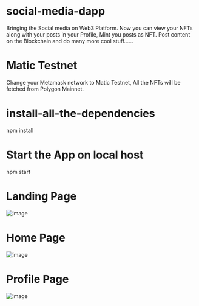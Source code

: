 # social-media-dapp

Bringing the Social media on Web3 Platform.
Now you can view your NFTs along with your posts in your Profile, Mint you posts as NFT.
Post content on the Blockchain and do many more cool stuff......

# Matic Testnet
Change your Metamask network to Matic Testnet,
All the NFTs will be fetched from Polygon Mainnet.

# install-all-the-dependencies
npm install

# Start the App on local host
npm start

# Landing Page

![image](https://user-images.githubusercontent.com/96972634/187407308-a387682c-a3c0-4691-95c4-54c8ab3e3c4f.png)

# Home Page

![image](https://user-images.githubusercontent.com/96972634/187408158-da071378-d832-41fb-8582-0bf236de99a7.png)

# Profile Page

![image](https://user-images.githubusercontent.com/96972634/187408946-9706c02a-5a37-47e1-b59b-06e111f295b8.png)
